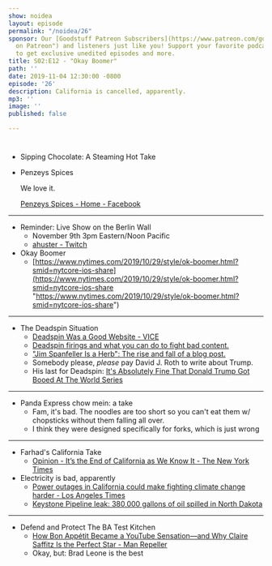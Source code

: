 ```yaml
---
show: noidea
layout: episode
permalink: "/noidea/26"
sponsor: Our [Goodstuff Patreon Subscribers](https://www.patreon.com/goodstuff "Goodstuff
  on Patreon") and listeners just like you! Support your favorite podcasts directly
  to get exclusive unedited episodes and more.
title: S02:E12 - "Okay Boomer"
path: ''
date: 2019-11-04 12:30:00 -0800
episode: '26'
description: California is cancelled, apparently.
mp3: ''
image: ''
published: false

---
```

# 

* Sipping Chocolate: A Steaming Hot Take
* Penzeys Spices

  We love it.

  [Penzeys Spices - Home - Facebook](https://www.facebook.com/Penzeys/photos/a.10154182484242834/10157586623712834/?type=3&theater)

***

* Reminder: Live Show on the Berlin Wall
  * November 9th 3pm Eastern/Noon Pacific
  * [ahuster - Twitch](https://www.twitch.tv/ahuster)
* Okay Boomer
  * [https://www.nytimes.com/2019/10/29/style/ok-boomer.html?smid=nytcore-ios-share](https://www.nytimes.com/2019/10/29/style/ok-boomer.html?smid=nytcore-ios-share "https://www.nytimes.com/2019/10/29/style/ok-boomer.html?smid=nytcore-ios-share")

***

* The Deadspin Situation
  * [Deadspin Was a Good Website - VICE](https://www.vice.com/en_us/article/a35885/deadspin-was-a-good-website)
  * [Deadspin firings and what you can do to fight bad content.](https://slate.com/news-and-politics/2019/10/deadspin-firings-zombie-brand-spam.html)
  * ["Jim Spanfeller Is a Herb": The rise and fall of a blog post.](https://slate.com/news-and-politics/2019/11/jim-spanfeller-is-a-herb-rise-fall-blog-post-deadspin.html)
  * Somebody please, _please_ pay David J. Roth to write about Trump.
  * His last for Deadspin: [It's Absolutely Fine That Donald Trump Got Booed At The World Series](https://deadspin.com/its-absolutely-fine-that-donald-trump-got-booed-at-the-1839425624)

***

* Panda Express chow mein: a take
  * Fam, it's bad. The noodles are too short so you can't eat them w/ chopsticks without them falling all over.
  * I think they were designed specifically for forks, which is just wrong

***

* Farhad's California Take
  * [Opinion - It’s the End of California as We Know It - The New York Times](https://www.nytimes.com/2019/10/30/opinion/california-fires.html)
* Electricity is bad, apparently
  * [Power outages in California could make fighting climate change harder - Los Angeles Times](https://www.latimes.com/environment/story/2019-10-29/california-power-outages-wildfires-climate-change)
  * [Keystone Pipeline leak: 380,000 gallons of oil spilled in North Dakota](https://www.usatoday.com/story/news/nation/2019/11/01/keystone-pipeline-leak-oil-spilled-north-dakota/4121954002/)

***

* Defend and Protect The BA Test Kitchen
  * [How Bon Appétit Became a YouTube Sensation—and Why Claire Saffitz Is the Perfect Star - Man Repeller](https://www.manrepeller.com/2019/10/how-bon-appetit-became-a-youtube-sensation-and-why-claire-saffitz-is-the-perfect-star.html)
  * Okay, but: Brad Leone is the best